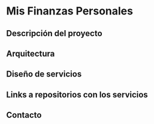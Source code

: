 # Mis Finanzas Personales

## Descripción del proyecto

## Arquitectura

## Diseño de servicios

## Links a repositorios con los servicios

## Contacto
